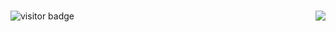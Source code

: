 ### <img align="right" src="https://github-readme-stats.vercel.app/api?username=joway&show_icons=true&icon_color=CE1D2D&text_color=718096&bg_color=ffffff&hide_title=true" />










![visitor badge](https://visitor-badge.glitch.me/badge?page_id=jwenjian.visitor-badge&left_text=My%20Page%20Visitors)
